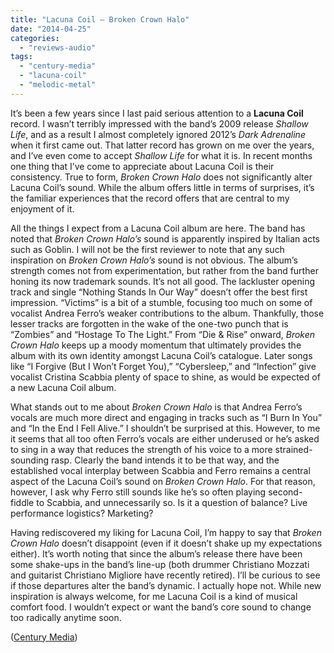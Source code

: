 ```yaml
---
title: "Lacuna Coil – Broken Crown Halo"
date: "2014-04-25"
categories: 
  - "reviews-audio"
tags: 
  - "century-media"
  - "lacuna-coil"
  - "melodic-metal"
---
```


It’s been a few years since I last paid serious attention to a **Lacuna Coil** record. I wasn’t terribly impressed with the band’s 2009 release _Shallow Life_, and as a result I almost completely ignored 2012’s _Dark Adrenaline_ when it first came out. That latter record has grown on me over the years, and I’ve even come to accept _Shallow Life_ for what it is. In recent months one thing that I’ve come to appreciate about Lacuna Coil is their consistency. True to form, _Broken Crown Halo_ does not significantly alter Lacuna Coil’s sound. While the album offers little in terms of surprises, it’s the familiar experiences that the record offers that are central to my enjoyment of it.

All the things I expect from a Lacuna Coil album are here. The band has noted that _Broken Crown Halo’s_ sound is apparently inspired by Italian acts such as Goblin. I will not be the first reviewer to note that any such inspiration on _Broken Crown Halo’s_ sound is not obvious. The album’s strength comes not from experimentation, but rather from the band further honing its now trademark sounds. It’s not all good. The lackluster opening track and single “Nothing Stands In Our Way” doesn’t offer the best first impression. “Victims” is a bit of a stumble, focusing too much on some of vocalist Andrea Ferro’s weaker contributions to the album. Thankfully, those lesser tracks are forgotten in the wake of the one-two punch that is “Zombies” and “Hostage To The Light.” From “Die & Rise” onward, _Broken Crown Halo_ keeps up a moody momentum that ultimately provides the album with its own identity amongst Lacuna Coil’s catalogue. Later songs like “I Forgive (But I Won’t Forget You),” “Cybersleep,” and “Infection” give vocalist Cristina Scabbia plenty of space to shine, as would be expected of a new Lacuna Coil album.

What stands out to me about _Broken Crown Halo_ is that Andrea Ferro’s vocals are much more direct and engaging in tracks such as “I Burn In You” and “In the End I Fell Alive.” I shouldn’t be surprised at this. However, to me it seems that all too often Ferro’s vocals are either underused or he’s asked to sing in a way that reduces the strength of his voice to a more strained-sounding rasp. Clearly the band intends it to be that way, and the established vocal interplay between Scabbia and Ferro remains a central aspect of the Lacuna Coil’s sound on _Broken Crown Halo_. For that reason, however, I ask why Ferro still sounds like he’s so often playing second-fiddle to Scabbia, and unnecessarily so. Is it a question of balance? Live performance logistics? Marketing?

Having rediscovered my liking for Lacuna Coil, I’m happy to say that _Broken Crown Halo_ doesn’t disappoint (even if it doesn’t shake up my expectations either). It’s worth noting that since the album’s release there have been some shake-ups in the band’s line-up (both drummer Christiano Mozzati and guitarist Christiano Migliore have recently retired). I’ll be curious to see if those departures alter the band’s dynamic. I actually hope not. While new inspiration is always welcome, for me Lacuna Coil is a kind of musical comfort food. I wouldn’t expect or want the band’s core sound to change too radically anytime soon.

([Century Media](http://www.centurymedia.com/))
